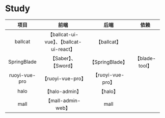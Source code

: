# Study

| 项目            | 前端                                     | 后端            | 依赖           |
| :-------------: | :--------------------------------------: | :-------------: | :------------: |
| ballcat         | 【ballcat-ui-vue】、【ballcat-ui-react】 | 【ballcat】     |                |
| SpringBlade     | 【Saber】、【Sword】                     | 【SpringBlade】 | 【blade-tool】 |
| ruoyi-vue-pro             |【ruoyi-vue-pro】|【ruoyi-vue-pro】||
| halo |【halo-admin】|【halo】||
| mall |【mall-admin-web】|mall||

